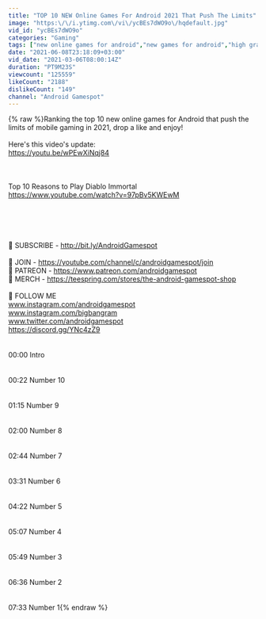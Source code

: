 ```yaml
---
title: "TOP 10 NEW Online Games For Android 2021 That Push The Limits"
image: "https:\/\/i.ytimg.com\/vi\/ycBEs7dWO9o\/hqdefault.jpg"
vid_id: "ycBEs7dWO9o"
categories: "Gaming"
tags: ["new online games for android","new games for android","high graphics android games"]
date: "2021-06-08T23:18:09+03:00"
vid_date: "2021-03-06T08:00:14Z"
duration: "PT9M23S"
viewcount: "125559"
likeCount: "2188"
dislikeCount: "149"
channel: "Android Gamespot"
---
```

{% raw %}Ranking the top 10 new online games for Android that push the limits of mobile gaming in 2021, drop a like and enjoy!<br /><br />Here's this video's update:<br /><a rel="nofollow" target="blank" href="https://youtu.be/wPEwXiNqj84">https://youtu.be/wPEwXiNqj84</a><br /><br /><br /><br />Top 10 Reasons to Play Diablo Immortal<br /><a rel="nofollow" target="blank" href="https://www.youtube.com/watch?v=97pBv5KWEwM">https://www.youtube.com/watch?v=97pBv5KWEwM</a><br /><br /><br /><br /><br /><br />🔔 SUBSCRIBE - <a rel="nofollow" target="blank" href="http://bit.ly/AndroidGamespot">http://bit.ly/AndroidGamespot</a><br /><br />💎 JOIN - <a rel="nofollow" target="blank" href="https://youtube.com/channel/c/androidgamespot/join">https://youtube.com/channel/c/androidgamespot/join</a><br />💛 PATREON - <a rel="nofollow" target="blank" href="https://www.patreon.com/androidgamespot">https://www.patreon.com/androidgamespot</a><br />👕 MERCH - <a rel="nofollow" target="blank" href="https://teespring.com/stores/the-android-gamespot-shop">https://teespring.com/stores/the-android-gamespot-shop</a><br /><br />📱 FOLLOW ME<br />www.instagram.com/androidgamespot<br />www.instagram.com/bigbangram<br />www.twitter.com/androidgamespot<br /><a rel="nofollow" target="blank" href="https://discord.gg/YNc4zZ9">https://discord.gg/YNc4zZ9</a><br /><br /><br />00:00 Intro<br /><br /><br />00:22 Number 10<br /><br /><br />01:15 Number 9<br /><br /><br />02:00 Number 8<br /><br /><br />02:44 Number 7<br /><br /><br />03:31 Number 6<br /><br /><br />04:22 Number 5<br /><br /><br />05:07 Number 4<br /><br /><br />05:49 Number 3<br /><br /><br />06:36 Number 2<br /><br /><br />07:33 Number 1{% endraw %}
